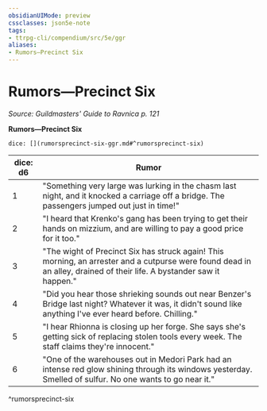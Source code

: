 ```yaml
---
obsidianUIMode: preview
cssclasses: json5e-note
tags:
- ttrpg-cli/compendium/src/5e/ggr
aliases:
- Rumors—Precinct Six
---
```

# Rumors—Precinct Six
*Source: Guildmasters' Guide to Ravnica p. 121* 

**Rumors—Precinct Six**

`dice: [](rumorsprecinct-six-ggr.md#^rumorsprecinct-six)`

| dice: d6 | Rumor |
|----------|-------|
| 1 | "Something very large was lurking in the chasm last night, and it knocked a carriage off a bridge. The passengers jumped out just in time!" |
| 2 | "I heard that Krenko's gang has been trying to get their hands on mizzium, and are willing to pay a good price for it too." |
| 3 | "The wight of Precinct Six has struck again! This morning, an arrester and a cutpurse were found dead in an alley, drained of their life. A bystander saw it happen." |
| 4 | "Did you hear those shrieking sounds out near Benzer's Bridge last night? Whatever it was, it didn't sound like anything I've ever heard before. Chilling." |
| 5 | "I hear Rhionna is closing up her forge. She says she's getting sick of replacing stolen tools every week. The staff claims they're innocent." |
| 6 | "One of the warehouses out in Medori Park had an intense red glow shining through its windows yesterday. Smelled of sulfur. No one wants to go near it." |
^rumorsprecinct-six